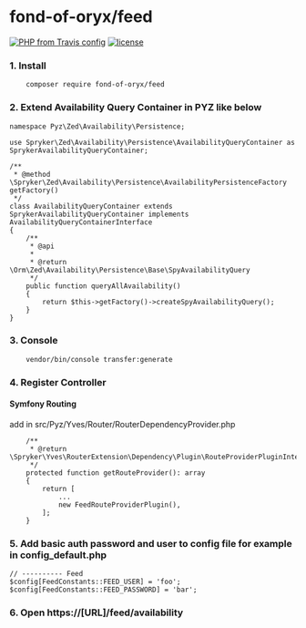 # fond-of-oryx/feed
[![PHP from Travis config](https://img.shields.io/travis/php-v/symfony/symfony.svg)](https://php.net/)
[![license](https://img.shields.io/github/license/mashape/apistatus.svg)](https://packagist.org/packages/fond-of-oryx/feed)


### 1. Install
```
    composer require fond-of-oryx/feed
```

### 2. Extend Availability Query Container in PYZ like below

```
namespace Pyz\Zed\Availability\Persistence;

use Spryker\Zed\Availability\Persistence\AvailabilityQueryContainer as SprykerAvailabilityQueryContainer;

/**
 * @method \Spryker\Zed\Availability\Persistence\AvailabilityPersistenceFactory getFactory()
 */
class AvailabilityQueryContainer extends SprykerAvailabilityQueryContainer implements AvailabilityQueryContainerInterface
{
    /**
     * @api
     *
     * @return \Orm\Zed\Availability\Persistence\Base\SpyAvailabilityQuery
     */
    public function queryAllAvailability()
    {
        return $this->getFactory()->createSpyAvailabilityQuery();
    }
}

```

### 3. Console
```
    vendor/bin/console transfer:generate
```

### 4. Register Controller
#### Symfony Routing
add in src/Pyz/Yves/Router/RouterDependencyProvider.php
```
    /**
     * @return \Spryker\Yves\RouterExtension\Dependency\Plugin\RouteProviderPluginInterface[]
     */
    protected function getRouteProvider(): array
    {
        return [
            ...
            new FeedRouteProviderPlugin(),
        ];
    }
```

### 5. Add basic auth password and user to config file for example in config_default.php
```
// ---------- Feed
$config[FeedConstants::FEED_USER] = 'foo';
$config[FeedConstants::FEED_PASSWORD] = 'bar';
```

### 6. Open https://[URL]/feed/availability
